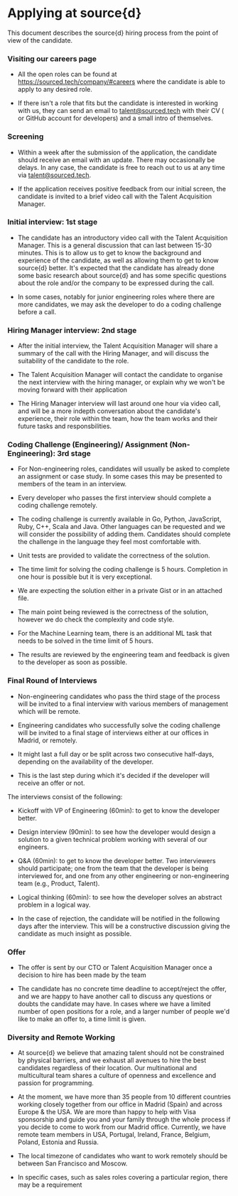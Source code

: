 # Applying at source{d}

This document describes the source{d} hiring process from the point of view of the candidate.

### Visiting our careers page

- All the open roles can be found at https://sourced.tech/company/#careers where the candidate is able to apply to any desired role.

- If there isn't a role that fits but the candidate is interested in working with us, they can send an email to talent@sourced.tech with their CV ( or GitHub account for developers) and a small intro of themselves.

### Screening

- Within a week after the submission of the application, the candidate should receive an email with an update. There may occasionally be delays. In any case, the candidate is free to reach out to us at any time via talent@sourced.tech.

- If the application receives positive feedback from our initial screen, the candidate is invited to a brief video call with the Talent Acquisition Manager.

### Initial interview: 1st stage

- The candidate has an introductory video call with the Talent Acquisition Manager. This is a general discussion that can last between 15-30 minutes. This is to allow us to get to know the background and experience of the candidate, as well as allowing them to get to know source{d} better. It's expected that the candidate has already done some basic research about source{d} and has some specific questions about the role and/or the company to be expressed during the call. 

- In some cases, notably for junior engineering roles where there are more candidates, we may ask the developer to do a coding challenge before a call.


### Hiring Manager interview: 2nd stage

- After the initial interview, the Talent Acquisition Manager will share a summary of the call with the Hiring Manager, and will discuss the suitability of the candidate to the role.

- The Talent Acquisition Manager will contact the candidate to organise the next interview with the hiring manager, or explain why we won't be moving forward with their application

- The Hiring Manager interview will last around one hour via video call, and will be a more indepth conversation about the candidate's experience, their role within the team, how the team works and their future tasks and responsbilities.

### Coding Challenge (Engineering)/ Assignment (Non-Engineering): 3rd stage 

- For Non-engineering roles, candidates will usually be asked to complete an assignment or case study. In some cases this may be presented to members of the team in an interview.

- Every developer who passes the first interview should complete a coding challenge remotely.

- The coding challenge is currently available in Go, Python, JavaScript, Ruby, C++, Scala and Java. Other languages can be requested and we will consider the possibility of adding them. Candidates should complete the challenge in the language they feel most comfortable with.

- Unit tests are provided to validate the correctness of the solution.

- The time limit for solving the coding challenge is 5 hours. Completion in one hour is possible but it is very exceptional.

- We are expecting the solution either in a private Gist or in an attached file.

- The main point being reviewed is the correctness of the solution, however we do check the complexity and code style.

- For the Machine Learning team, there is an additional ML task that needs to be solved in the time limit of 5 hours. 

- The results are reviewed by the engineering team and feedback is given to the developer as soon as possible.

### Final Round of Interviews

- Non-engineering candidates who pass the third stage of the process will be invited to a final interview with various members of management which will be remote.

- Engineering candidates who successfully solve the coding challenge will be invited to a final stage of interviews either at our offices in Madrid, or remotely.

- It might last a full day or be split across two consecutive half-days, depending on the availability of the developer.

- This is the last step during which it's decided if the developer will receive an offer or not.

The interviews consist of the following:

- Kickoff with VP of Engineering (60min): to get to know the developer better.

- Design interview (90min): to see how the developer would design a solution to a given technical problem working with several of our engineers.

* Q&A (60min): to get to know the developer better. Two interviewers should participate; one from the team that the developer is being interviewed for, and one from any other engineering or non-engineering team (e.g., Product, Talent).

- Logical thinking (60min): to see how the developer solves an abstract problem in a logical way.

- In the case of rejection, the candidate will be notified in the following days after the interview. This will be a constructive discussion giving the candidate as much insight as possible. 

### Offer

- The offer is sent by our CTO or Talent Acquisition Manager once a decision to hire has been made by the team

- The candidate has no concrete time deadline to accept/reject the offer, and we are happy to have another call to discuss any questions or doubts the candidate may have. In cases where we have a limited number of open positions for a role, and a larger number of people we'd like to make an offer to, a time limit is given.

### Diversity and Remote Working

- At source{d} we believe that amazing talent should not be constrained by physical barriers, and we exhaust all avenues to hire the best candidates regardless of their location. Our multinational and multicultural team shares a culture of openness and excellence and passion for programming.

- At the moment, we have more than 35 people from 10 different countries working closely together from our office in Madrid (Spain) and across Europe & the USA. We are more than happy to help with Visa sponsorship and guide you and your family through the whole process if you decide to come to work from our Madrid office. Currently, we have remote team members in USA, Portugal, Ireland, France, Belgium, Poland, Estonia and Russia.

- The local timezone of candidates who want to work remotely should be between San Francisco and Moscow.

- In specific cases, such as sales roles covering a particular region, there may be a requirement 

